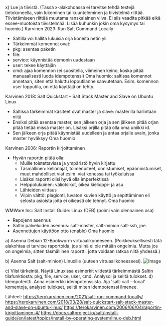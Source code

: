 x) Lue ja tiivistä. (Tässä x-alakohdassa ei tarvitse tehdä testejä tietokoneella, vain lukeminen tai kuunteleminen ja tiivistelmä riittää. Tiivistämiseen riittää muutama ranskalainen viiva. Ei siis vaadita pitkää eikä essee-muotoista tiivistelmää. Lisää kuhunkin jokin oma kysymys tai huomio.)
Karvinen 2023: Run Salt Command Locally
- Saltilla voi hallita lukuisia orja koneita netin yli
- Tärkeimmät komennot ovat: 
- pkg: asentaa paketin
- file: 
- service: käynnistää demonin uudestaan
- user: tekee käyttäjän
- cmd: ajaa komennon (ei suositella, viimeinen keino, koska pitää manuaalisesti luoda idempotenssi)
Oma huomio: saltissa komennot annetaan, siten että haluttu lopputilanne saavutetaan. Esim. komennon user lopputila, on että käyttäjä on tehty.

Karvinen 2018: Salt Quickstart – Salt Stack Master and Slave on Ubuntu Linux
- Saltissa tärkeimmät käsiteet ovat master ja slave: masterilla hallintaan niitä
- Ensiksi pitää asentaa master, sen jälkeen orja ja sen jälkeen pitää orjan pitää tietää missä master on. Lisäksi orjilla pitää olla oma uniikki id.
- Sen jälkeen orja pitää käynnistää uudelleen ja antaa orjalle avain, jonka master hyväksyy
Oma huomio

Karvinen 2006: Raportin kirjoittaminen
- Hyvän raportin pitää olla:
    - Muille toistettavissa ja ympäristö hyvin kirjattu
    - Täsmällinen: kellonajat, toimenpiteet, onnistumiset, epäonnistumiset, muut mahdolliset viat esim. viat konessa tai työkaluissa
    - Lisäksi raportti olisi hyvä olla imperfektissä
    - Helppolukuinen: väliotsikot, oikea kielioppi- ja asu
    - Lähteiden viittaus
    - Vilpin välttö: plagionti, luvaton kuvien käyttö ja sepittäminen eli selostu asioista joita ei oikeasti ole tehnyt.
Oma huomio

WMWare Inc: Salt Install Guide: Linux (DEB) (poimi vain olennainen osa)
- Repojenn asennus
- Saltin palveluiden asennus: salt-master, salt-minion salt-ssh, jne.
- Asennettujen käyttöön otto (enable)
Oma huomio


a) Asenna Debian 12-Bookworm virtuaalikoneeseen. (Poikkeuksellisesti tätä alakohtaa ei tarvitse raportoida, jos siinä ei ole mitään ongelmia. Mutta jos on ongelmia, sitten täsmällinen raportti, jotta voidaan ratkoa niitä yhdessä.)

b) Asenna Salt (salt-minion) Linuxille (uuteen virtuaalikoneeseesi).
![Image](https://github.com/user-attachments/assets/b5c3b493-6d09-4059-9444-2347777b1945) 

c) Viisi tärkeintä. Näytä Linuxissa esimerkit viidestä tärkeimmästä Saltin tilafunktiosta: pkg, file, service, user, cmd. Analysoi ja selitä tulokset.
d) Idempotentti. Anna esimerkki idempotenssista. Aja 'salt-call --local' komentoja, analysoi tulokset, selitä miten idempotenssi ilmenee.

Lähteet:
https://terokarvinen.com/2021/salt-run-command-locally/ 
https://terokarvinen.com/2018/03/28/salt-quickstart-salt-stack-master-and-slave-on-ubuntu-linux/
https://terokarvinen.com/2006/06/04/raportin-kirjoittaminen-4/ 
https://docs.saltproject.io/salt/install-guide/en/latest/topics/install-by-operating-system/linux-deb.html
